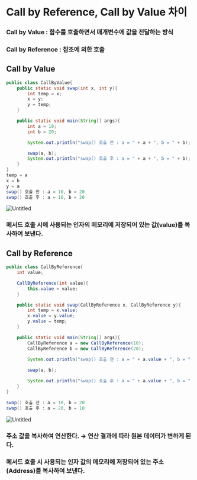 # Call by Reference, Call by Value 차이

### Call by Value : 함수를 호출하면서 매개변수에 값을 전달하는 방식

### Call by Reference : 참조에 의한 호출

## Call by Value

```java
public class CallByValue{
    public static void swap(int x, int y){
        int temp = x;
        x = y;
        y = temp;
    }

    public static void main(String[] args){
        int a = 10;
        int b = 20;

        System.out.println("swap() 호출 전 : a = " + a + ", b = " + b);

        swap(a, b);
        System.out.println("swap() 호출 후 : a = " + a + ", b = " + b);
    }
}
temp = a
x = b
y = a
swap() 호출 전 : a = 10, b = 20
swap() 호출 후 : a = 10, b = 20
```

![Untitled](Call%20by%20Reference,%20Call%20by%20Value%20%E1%84%8E%E1%85%A1%E1%84%8B%E1%85%B5%205539b515ba954bdea8d73b1f4884b456/Untitled.png)

### 메서드 호출 시에 사용되는 인자의 메모리에 저장되어 있는 값(value)를 복사하여 보낸다.

## Call by Reference

```java
public class CallByReference{
    int value;

    CallByReference(int value){
        this.value = value;
    }

    public static void swap(CallByReference x, CallByReference y){
        int temp = x.value;
        x.value = y.value;
        y.value = temp;
    }

    public static void main(String[] args){
        CallByReference a = new CallByReference(10);
        CallByReference b = new CallByReference(20);

        System.out.println("swap() 호출 전 : a = " + a.value + ", b = " + b.value);
        
        swap(a, b);

        System.out.println("swap() 호출 후 : a = " + a.value + ", b = " + b.value);
    }
}

swap() 호출 전 : a = 10, b = 20
swap() 호출 후 : a = 20, b = 10
```

![Untitled](Call%20by%20Reference,%20Call%20by%20Value%20%E1%84%8E%E1%85%A1%E1%84%8B%E1%85%B5%205539b515ba954bdea8d73b1f4884b456/Untitled%201.png)

### 주소 값을 복사하여 연산한다. → 연산 결과에 따라 원본 데이터가 변하게 된다.

### 메서드 호출 시 사용되는 인자 값의 메모리에 저장되어 있는 주소(Address)를 복사하여 보낸다.
